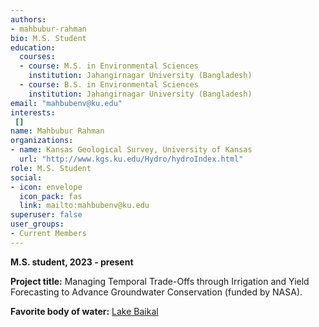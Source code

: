 ```yaml
---
authors:
- mahbubur-rahman
bio: M.S. Student
education:
  courses:
  - course: M.S. in Environmental Sciences
    institution: Jahangirnagar University (Bangladesh)
  - course: B.S. in Environmental Sciences
    institution: Jahangirnagar University (Bangladesh)
email: "mahbubenv@ku.edu"
interests:
 []
name: Mahbubur Rahman
organizations:
- name: Kansas Geological Survey, University of Kansas
  url: "http://www.kgs.ku.edu/Hydro/hydroIndex.html"
role: M.S. Student
social:
- icon: envelope
  icon_pack: fas
  link: mailto:mahbubenv@ku.edu
superuser: false
user_groups:
- Current Members
---
```

**M.S. student, 2023 - present**

**Project title:** Managing Temporal Trade-Offs through Irrigation and Yield Forecasting to Advance Groundwater Conservation (funded by NASA).

**Favorite body of water:** [Lake Baikal](https://en.wikipedia.org/wiki/Lake_Baikal)